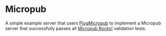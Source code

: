 # Micropub

A simple example server that users [PlugMicropub][1] to implement
a Micropub server that successfully passes all [Micropub Rocks!][2]
validation tests.

[1]: https://github.com/bismark/plug_micropub
[2]: https://micropub.rocks/
